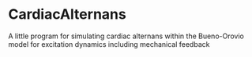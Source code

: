 # CardiacAlternans
A little program for simulating cardiac alternans within the Bueno-Orovio model for excitation dynamics including mechanical feedback
